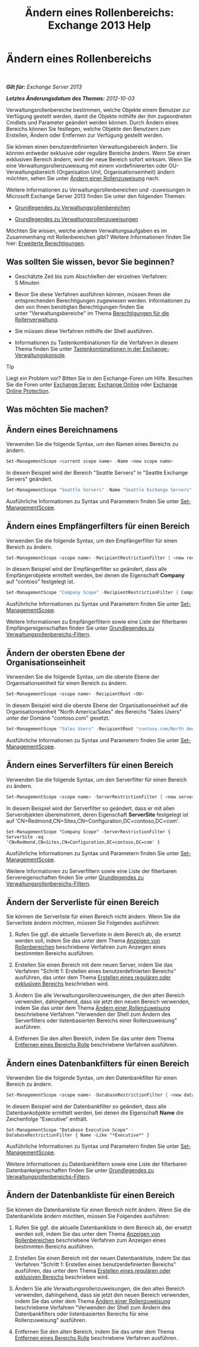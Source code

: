 ﻿---
title: 'Ändern eines Rollenbereichs: Exchange 2013 Help'
TOCTitle: Ändern eines Rollenbereichs
ms:assetid: 9180e1e0-c352-4ccd-8da6-885a2e309867
ms:mtpsurl: https://technet.microsoft.com/de-de/library/Dd298145(v=EXCHG.150)
ms:contentKeyID: 50476243
ms.date: 04/24/2018
mtps_version: v=EXCHG.150
ms.translationtype: HT
---

# Ändern eines Rollenbereichs

 

_**Gilt für:** Exchange Server 2013_

_**Letztes Änderungsdatum des Themas:** 2012-10-03_

Verwaltungsrollenbereiche bestimmen, welche Objekte einem Benutzer zur Verfügung gestellt werden, damit die Objekte mithilfe der ihm zugeordneten Cmdlets und Parameter geändert werden können. Durch Ändern eines Bereichs können Sie festlegen, welche Objekte den Benutzern zum Erstellen, Ändern oder Entfernen zur Verfügung gestellt werden.

Sie können einen benutzerdefinierten Verwaltungsbereich ändern. Sie können entweder exklusive oder reguläre Bereiche ändern. Wenn Sie einen exklusiven Bereich ändern, wird der neue Bereich sofort wirksam. Wenn Sie eine Verwaltungsrollenzuweisung mit einem vordefiniererten oder OU-Verwaltungsbereich (Organisation Unit, Organisationseinheit) ändern möchten, sehen Sie unter [Ändern einer Rollenzuweisung](change-a-role-assignment-exchange-2013-help.md) nach.

Weitere Informationen zu Verwaltungsrollenbereichen und -zuweisungen in Microsoft Exchange Server 2013 finden Sie unter den folgenden Themen:

  - [Grundlegendes zu Verwaltungsrollenbereichen](understanding-management-role-scopes-exchange-2013-help.md)

  - [Grundlegendes zu Verwaltungsrollenzuweisungen](understanding-management-role-assignments-exchange-2013-help.md)

Möchten Sie wissen, welche anderen Verwaltungsaufgaben es im Zusammenhang mit Rollenbereichen gibt? Weitere Informationen finden Sie hier: [Erweiterte Berechtigungen](advanced-permissions-exchange-2013-help.md).

## Was sollten Sie wissen, bevor Sie beginnen?

  - Geschätzte Zeit bis zum Abschließen der einzelnen Verfahren: 5 Minuten

  - Bevor Sie diese Verfahren ausführen können, müssen Ihnen die entsprechenden Berechtigungen zugewiesen werden. Informationen zu den von Ihnen benötigten Berechtigungen finden Sie unter "Verwaltungsbereiche" im Thema [Berechtigungen für die Rollenverwaltung](role-management-permissions-exchange-2013-help.md).

  - Sie müssen diese Verfahren mithilfe der Shell ausführen.

  - Informationen zu Tastenkombinationen für die Verfahren in diesem Thema finden Sie unter [Tastenkombinationen in der Exchange-Verwaltungskonsole](keyboard-shortcuts-in-the-exchange-admin-center-exchange-online-protection-help.md).


> [!TIP]
> Liegt ein Problem vor? Bitten Sie in den Exchange-Foren um Hilfe. Besuchen Sie die Foren unter <A href="https://go.microsoft.com/fwlink/p/?linkid=60612">Exchange Server</A>, <A href="https://go.microsoft.com/fwlink/p/?linkid=267542">Exchange Online</A> oder <A href="https://go.microsoft.com/fwlink/p/?linkid=285351">Exchange Online Protection</A>.



## Was möchten Sie machen?

## Ändern eines Bereichnamens

Verwenden Sie die folgende Syntax, um den Namen eines Bereichs zu ändern.

```powershell
Set-ManagementScope <current scope name> -Name <new scope name>
```

In diesem Beispiel wird der Bereich "Seattle Servers" in "Seattle Exchange Servers" geändert.

```powershell
Set-ManagementScope "Seattle Servers" -Name "Seattle Exchange Servers"
```

Ausführliche Informationen zu Syntax und Parametern finden Sie unter [Set-ManagementScope](https://technet.microsoft.com/de-de/library/dd297996\(v=exchg.150\)).

## Ändern eines Empfängerfilters für einen Bereich

Verwenden Sie die folgende Syntax, um den Empfängerfilter für einen Bereich zu ändern.

```powershell
Set-ManagementScope <scope name> -RecipientRestrictionFilter { <new recipient filter> }
```

In diesem Beispiel wird der Empfängerfilter so geändert, dass alle Empfängerobjekte ermittelt werden, bei denen die Eigenschaft **Company** auf "contoso" festgelegt ist.

```powershell
Set-ManagementScope "Company Scope" -RecipientRestrictionFilter { Company -eq 'contoso' }
```

Ausführliche Informationen zu Syntax und Parametern finden Sie unter [Set-ManagementScope](https://technet.microsoft.com/de-de/library/dd297996\(v=exchg.150\)).

Weitere Informationen zu Empfängerfiltern sowie eine Liste der filterbaren Empfängereigenschaften finden Sie unter [Grundlegendes zu Verwaltungsrollenbereichs-Filtern](understanding-management-role-scope-filters-exchange-2013-help.md).

## Ändern der obersten Ebene der Organisationseinheit

Verwenden Sie die folgende Syntax, um die oberste Ebene der Organisationseinheit für einen Bereich zu ändern.

```powershell
Set-ManagementScope <scope name> -RecipientRoot <OU>
```

In diesem Beispiel wird die oberste Ebene der Organisationseinheit auf die Organisationseinheit "North America/Sales" des Bereichs "Sales Users" unter der Domäne "contoso.com" gesetzt.

```powershell
Set-ManagementScope "Sales Users" -RecipientRoot "contoso.com/North America/Sales"
```

Ausführliche Informationen zu Syntax und Parametern finden Sie unter [Set-ManagementScope](https://technet.microsoft.com/de-de/library/dd297996\(v=exchg.150\)).

## Ändern eines Serverfilters für einen Bereich

Verwenden Sie die folgende Syntax, um den Serverfilter für einen Bereich zu ändern.

```powershell
Set-ManagementScope <scope name> -ServerRestrictionFilter { <new server filter> }
```

In diesem Beispiel wird der Serverfilter so geändert, dass er mit allen Serverobjekten übereinstimmt, deren Eigenschaft **ServerSite** festgelegt ist auf 'CN=Redmond,CN=Sites,CN=Configuration,DC=contoso,DC=com'.

    Set-ManagementScope "Company Scope" -ServerRestrictionFilter { ServerSite -eq 'CN=Redmond,CN=Sites,CN=Configuration,DC=contoso,DC=com' }

Ausführliche Informationen zu Syntax und Parametern finden Sie unter [Set-ManagementScope](https://technet.microsoft.com/de-de/library/dd297996\(v=exchg.150\)).

Weitere Informationen zu Serverfiltern sowie eine Liste der filterbaren Servereigenschaften finden Sie unter [Grundlegendes zu Verwaltungsrollenbereichs-Filtern](understanding-management-role-scope-filters-exchange-2013-help.md).

## Ändern der Serverliste für einen Bereich

Sie können die Serverliste für einen Bereich nicht ändern. Wenn Sie die Serverliste ändern möchten, müssen Sie Folgendes ausführen:

1.  Rufen Sie ggf. die aktuelle Serverliste in dem Bereich ab, die ersetzt werden soll, indem Sie das unter dem Thema [Anzeigen von Rollenbereichen](view-role-scopes-exchange-2013-help.md) beschriebene Verfahren zum Anzeigen eines bestimmten Bereichs ausführen.

2.  Erstellen Sie einen Bereich mit dem neuen Server, indem Sie das Verfahren "Schritt 1: Erstellen eines benutzerdefinierten Bereichs" ausführen, das unter dem Thema [Erstellen eines regulären oder exklusiven Bereichs](create-a-regular-or-exclusive-scope-exchange-2013-help.md) beschrieben wird.

3.  Ändern Sie alle Verwaltungsrollenzuweisungen, die den alten Bereich verwenden, dahingehend, dass sie jetzt den neuen Bereich verwenden, indem Sie das unter dem Thema [Ändern einer Rollenzuweisung](change-a-role-assignment-exchange-2013-help.md) beschriebene Verfahren "Verwenden der Shell zum Ändern des Serverfilters oder listenbasierten Bereichs einer Rollenzuweisung" ausführen.

4.  Entfernen Sie den alten Bereich, indem Sie das unter dem Thema [Entfernen eines Bereichs Rolle](remove-a-role-scope-exchange-2013-help.md) beschriebene Verfahren ausführen.

## Ändern eines Datenbankfilters für einen Bereich

Verwenden Sie die folgende Syntax, um den Datenbankfilter für einen Bereich zu ändern.

```powershell
Set-ManagementScope <scope name> -DatabaseRestrictionFilter { <new database filter> }
```

In diesem Beispiel wird der Datenbankfilter so geändert, dass alle Datenbankobjekte ermittelt werden, bei denen die Eigenschaft **Name** die Zeichenfolge "Executive" enthält.

    Set-ManagementScope "Database Executive Scope" -DatabaseRestrictionFilter { Name -Like "*Executive*" }

Ausführliche Informationen zu Syntax und Parametern finden Sie unter [Set-ManagementScope](https://technet.microsoft.com/de-de/library/dd297996\(v=exchg.150\)).

Weitere Informationen zu Datenbankfiltern sowie eine Liste der filterbaren Datenbankeigenschaften finden Sie unter [Grundlegendes zu Verwaltungsrollenbereichs-Filtern](understanding-management-role-scope-filters-exchange-2013-help.md).

## Ändern der Datenbankliste für einen Bereich

Sie können die Datenbankliste für einen Bereich nicht ändern. Wenn Sie die Datenbankliste ändern möchten, müssen Sie Folgendes ausführen:

1.  Rufen Sie ggf. die aktuelle Datenbankliste in dem Bereich ab, der ersetzt werden soll, indem Sie das unter dem Thema [Anzeigen von Rollenbereichen](view-role-scopes-exchange-2013-help.md) beschriebene Verfahren zum Anzeigen eines bestimmten Bereichs ausführen.

2.  Erstellen Sie einen Bereich mit der neuen Datenbankliste, indem Sie das Verfahren "Schritt 1: Erstellen eines benutzerdefinierten Bereichs" ausführen, das unter dem Thema [Erstellen eines regulären oder exklusiven Bereichs](create-a-regular-or-exclusive-scope-exchange-2013-help.md) beschrieben wird.

3.  Ändern Sie alle Verwaltungsrollenzuweisungen, die den alten Bereich verwenden, dahingehend, dass sie jetzt den neuen Bereich verwenden, indem Sie das unter dem Thema [Ändern einer Rollenzuweisung](change-a-role-assignment-exchange-2013-help.md) beschriebene Verfahren "Verwenden der Shell zum Ändern des Datenbankfilters oder listenbasierten Bereichs für eine Rollenzuweisung" ausführen.

4.  Entfernen Sie den alten Bereich, indem Sie das unter dem Thema [Entfernen eines Bereichs Rolle](remove-a-role-scope-exchange-2013-help.md) beschriebene Verfahren ausführen.


